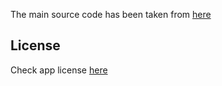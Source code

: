 The main source code has been taken from [here](https://github.com/Benzveen/pdf_merge)

## License
Check app license [here](https://github.com/Benzveen/pdf_merge/blob/main/LICENSE)



